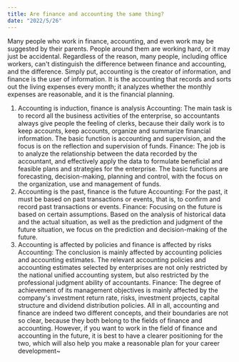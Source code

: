 ```yaml
---
title: Are finance and accounting the same thing?
date: "2022/5/26"
---
```

Many people who work in finance, accounting, and even work may be suggested by their parents. People around them are working hard, or it may just be accidental.
Regardless of the reason, many people, including office workers, can't distinguish the difference between finance and accounting, and the difference.
Simply put, accounting is the creator of information, and finance is the user of information.
It is the accounting that records and sorts out the living expenses every month; it analyzes whether the monthly expenses are reasonable, and it is the financial planning.
 <!-- more -->
1. Accounting is induction, finance is analysis
Accounting: The main task is to record all the business activities of the enterprise, so accountants always give people the feeling of clerks, because their daily work is to keep accounts, keep accounts, organize and summarize financial information. The basic function is accounting and supervision, and the focus is on the reflection and supervision of funds.
Finance: The job is to analyze the relationship between the data recorded by the accountant, and effectively apply the data to formulate beneficial and feasible plans and strategies for the enterprise. The basic functions are forecasting, decision-making, planning and control, with the focus on the organization, use and management of funds.
2. Accounting is the past, finance is the future
Accounting: For the past, it must be based on past transactions or events, that is, to confirm and record past transactions or events.
Finance: Focusing on the future is based on certain assumptions. Based on the analysis of historical data and the actual situation, as well as the prediction and judgment of the future situation, we focus on the prediction and decision-making of the future.
3. Accounting is affected by policies and finance is affected by risks
Accounting: The conclusion is mainly affected by accounting policies and accounting estimates. The relevant accounting policies and accounting estimates selected by enterprises are not only restricted by the national unified accounting system, but also restricted by the professional judgment ability of accountants.
Finance: The degree of achievement of its management objectives is mainly affected by the company's investment return rate, risks, investment projects, capital structure and dividend distribution policies.
All in all, accounting and finance are indeed two different concepts, and their boundaries are not so clear, because they both belong to the fields of finance and accounting.
However, if you want to work in the field of finance and accounting in the future, it is best to have a clearer positioning for the two, which will also help you make a reasonable plan for your career development~